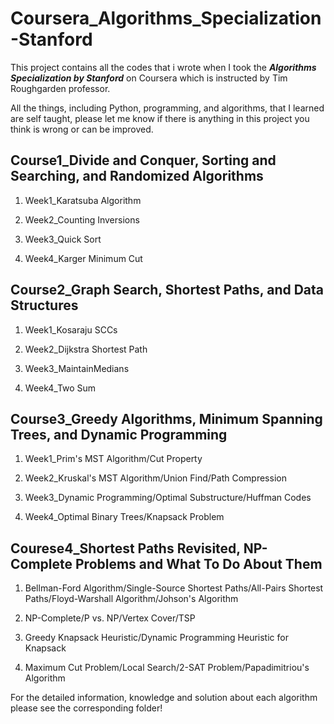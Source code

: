 # Coursera_Algorithms_Specialization-Stanford

This project contains all the codes that i wrote when I took the ***Algorithms Specialization by Stanford*** on Coursera which is instructed by Tim Roughgarden professor.

All the things, including Python, programming, and algorithms, that I learned are self taught, please let me know if there is anything in this project you think is wrong or can be improved.


## Course1_Divide and Conquer, Sorting and Searching, and Randomized Algorithms

1. Week1_Karatsuba Algorithm

2. Week2_Counting Inversions

3. Week3_Quick Sort

4. Week4_Karger Minimum Cut


## Course2_Graph Search, Shortest Paths, and Data Structures

1. Week1_Kosaraju SCCs

2. Week2_Dijkstra Shortest Path

3. Week3_MaintainMedians

4. Week4_Two Sum


## Course3_Greedy Algorithms, Minimum Spanning Trees, and Dynamic Programming

1. Week1_Prim's MST Algorithm/Cut Property

2. Week2_Kruskal's MST Algorithm/Union Find/Path Compression

3. Week3_Dynamic Programming/Optimal Substructure/Huffman Codes

4. Week4_Optimal Binary Trees/Knapsack Problem


## Courese4_Shortest Paths Revisited, NP-Complete Problems and What To Do About Them

1. Bellman-Ford Algorithm/Single-Source Shortest Paths/All-Pairs Shortest Paths/Floyd-Warshall Algorithm/Johson's Algorithm

2. NP-Complete/P vs. NP/Vertex Cover/TSP

3. Greedy Knapsack Heuristic/Dynamic Programming Heuristic for Knapsack

4. Maximum Cut Problem/Local Search/2-SAT Problem/Papadimitriou's Algorithm



For the detailed information, knowledge and solution about each algorithm please see the corresponding folder!

